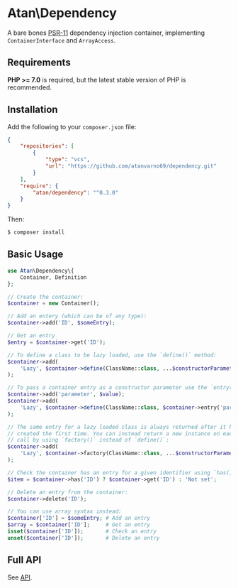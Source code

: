 # Atan\Dependency
A bare bones [PSR-11](http://www.php-fig.org/psr/psr-11/) dependency injection container, implementing `ContainerInterface` and `ArrayAccess`.

## Requirements
**PHP >= 7.0** is required, but the latest stable version of PHP is recommended.

## Installation
Add the following to your `composer.json` file:
```json
{
    "repositories": [
        {
            "type": "vcs",
            "url": "https://github.com/atanvarno69/dependency.git"
        }
    ],
    "require": {
        "atan/dependency": "^0.3.0"
    }
}
```
Then:
```bash
$ composer install
```

## Basic Usage
```php
use Atan\Dependency\{
    Container, Definition
};

// Create the container:
$container = new Container();

// Add an entery (which can be of any type):
$container->add('ID', $someEntry);

// Get an entry
$entry = $container->get('ID');

// To define a class to be lazy loaded, use the `define()` method:
$container->add(
    'Lazy', $container->define(ClassName::class, ...$constructorParameters)
);

// To pass a container entry as a constructor parameter use the `entry()` method:
$container->add('parameter', $value);
$container->add(
    'Lazy', $container->define(ClassName::class, $container->entry('parameter'))
);

// The same entry for a lazy loaded class is always returned after it has been
// created the first time. You can instead return a new instance on each `get()` 
// call by using `factory()` instead of `define()`:
$container->add(
    'Lazy', $container->factory(ClassName::class, ...$constructorParameters)
);

// Check the container has an entry for a given identifier using `has()`:
$item = $container->has('ID') ? $container->get('ID') : 'Not set';

// Delete an entry from the container:
$container->delete('ID');

// You can use array syntax instead:
$container['ID'] = $someEntry; # Add an entry
$array = $container['ID'];     # Get an entry
isset($container['ID']);       # Check an entry
unset($container['ID']);       # Delete an entry
```

## Full API
See [API](https://github.com/atanvarno69/dependency/blob/master/docs/API.md).
